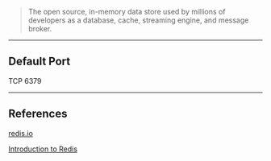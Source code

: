 > The open source, in-memory data store used by millions of developers as a database, cache, streaming engine, and message broker.

---

## Default Port

TCP 6379

---

## References

[redis.io](https://redis.io/)

[Introduction to Redis](https://redis.io/docs/about/)
